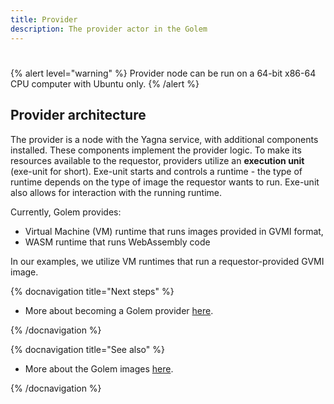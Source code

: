 ```yaml
---
title: Provider 
description: The provider actor in the Golem
---
```

#

{% alert level="warning" %}
Provider node can be run on a 64-bit x86-64 CPU computer with Ubuntu only.
{% /alert %}

## Provider architecture

The provider is a node with the Yagna service, with additional components installed. These components implement the provider logic. 
To make its resources available to the requestor, providers utilize an **execution unit** (exe-unit for short). Exe-unit starts and controls a runtime - the type of runtime depends on the type of image the requestor wants to run. Exe-unit also allows for interaction with the running runtime.

Currently, Golem provides:

- Virtual Machine (VM) runtime that runs images provided in GVMI format,
- WASM runtime that runs WebAssembly code

In our examples, we utilize VM runtimes that run a requestor-provided GVMI image.

{% docnavigation title="Next steps" %}

- More about becoming a Golem provider [here](/docs/providers).

{% /docnavigation %}


{% docnavigation title="See also" %}

- More about the Golem images [here](/docs/creators/javascript/guides/golem-images).

{% /docnavigation %}